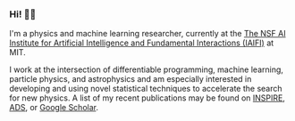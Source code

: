 ### Hi! 👋🏽

I'm a physics and machine learning researcher, currently at the [The NSF AI Institute for Artificial Intelligence and Fundamental Interactions (IAIFI)](https://iaifi.org/) at MIT. 

I work at the intersection of differentiable programming, machine learning, particle physics, and astrophysics and am especially interested in developing and using novel statistical techniques to accelerate the search for new physics. A list of my recent publications may be found on [INSPIRE](https://inspirehep.net/authors/1394493), [ADS](https://ui.adsabs.harvard.edu/public-libraries/y66hOF7ySaKvYhjCkixRiA), or [Google Scholar](https://scholar.google.com/citations?hl=en&user=hJVjhlwAAAAJ&view_op=list_works&sortby=pubdate).
